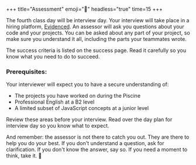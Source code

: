 +++
title="Assessment"
emoji="🧪"
headless="true"
time=15
+++

The fourth class day will be interview day. Your interview will take place in a hiring platform, [Evidenced](https://www.evidenced.app/). An assessor will ask you questions about your code and your projects. You can be asked about any part of your project, so make sure you understand it all, including the parts your teammates wrote.

The success criteria is listed on the success page. Read it carefully so you know what you need to do to succeed.

### Prerequisites:

Your interviewer will expect you to have a secure understanding of:

- The projects you have worked on during the Piscine
- Professional English at a B2 level
- A limited subset of JavaScript concepts at a junior level

Review these areas before your interview. Read over the day plan for interview day so you know what to expect.

And remember: the assessor is not there to catch you out. They are there to help you do your best. If you don't understand a question, ask for clarification. If you don't know the answer, say so. If you need a moment to think, take it. 🌱

